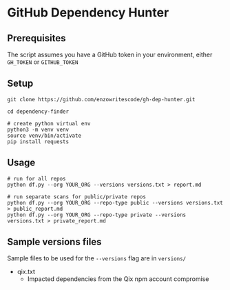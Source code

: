 # GitHub Dependency Hunter

## Prerequisites

The script assumes you have a GitHub token in your environment, either `GH_TOKEN` or `GITHUB_TOKEN`

## Setup

```
git clone https://github.com/enzowritescode/gh-dep-hunter.git

cd dependency-finder

# create python virtual env
python3 -m venv venv
source venv/bin/activate
pip install requests
```

## Usage

```
# run for all repos
python df.py --org YOUR_ORG --versions versions.txt > report.md 

# run separate scans for public/private repos
python df.py --org YOUR_ORG --repo-type public --versions versions.txt > public_report.md 
python df.py --org YOUR_ORG --repo-type private --versions versions.txt > private_report.md
```

## Sample versions files

Sample files to be used for the `--versions` flag are in `versions/`

- qix.txt
	- Impacted dependencies from the Qix npm account compromise
